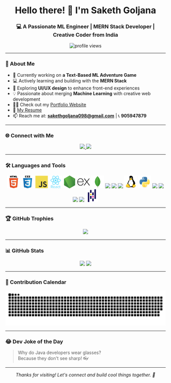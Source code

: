 <h1 align="center">Hello there! 👋 I'm Saketh Goljana</h1>
<h3 align="center">💻 A Passionate ML Engineer | MERN Stack Developer | Creative Coder from India</h3>

<p align="center">
  <img src="https://komarev.com/ghpvc/?username=sakethgoljana&label=Profile%20views&color=0e75b6&style=flat" alt="profile views" />
</p>

---

### 🚀 About Me

- 🔭 Currently working on **a Text-Based ML Adventure Game**
- 💻 Actively learning and building with the **MERN Stack**
- 🎨 Exploring **UI/UX design** to enhance front-end experiences
- 💡 Passionate about merging **Machine Learning** with creative web development
- 👨‍💻 Check out my [Portfolio Website](https://sakethgoljana.github.io/Portfolio/)
- 📄 [My Resume](https://drive.google.com/file/d/1pWSf3gGRDQhslc_Tmb7wldtB2RYxR7Tm/view?usp=sharing)
- 📫 Reach me at: **sakethgoljana098@gmail.com** | 📞 **905947879**

---

### 🌐 Connect with Me

<p align="center">
  <a href="https://linkedin.com/in/saketh-goljana" target="blank">
    <img src="https://img.shields.io/badge/LinkedIn-%230077B5.svg?style=for-the-badge&logo=linkedin&logoColor=white" />
  </a>
  <a href="https://instagram.com/your_username" target="blank">
    <img src="https://img.shields.io/badge/Instagram-%23E4405F.svg?style=for-the-badge&logo=instagram&logoColor=white" />
  </a>
</p>

---

### 🛠️ Languages and Tools

<p align="center">
  <!-- Full Stack -->
  <img src="https://raw.githubusercontent.com/devicons/devicon/master/icons/html5/html5-original-wordmark.svg" width="40" />
  <img src="https://raw.githubusercontent.com/devicons/devicon/master/icons/css3/css3-original-wordmark.svg" width="40" />
  <img src="https://raw.githubusercontent.com/devicons/devicon/master/icons/javascript/javascript-original.svg" width="40" />
  <img src="https://raw.githubusercontent.com/devicons/devicon/master/icons/react/react-original-wordmark.svg" width="40" />
  <img src="https://raw.githubusercontent.com/devicons/devicon/master/icons/nodejs/nodejs-original.svg" width="40" />
  <img src="https://raw.githubusercontent.com/devicons/devicon/master/icons/express/express-original.svg" width="40" />
  <img src="https://raw.githubusercontent.com/devicons/devicon/master/icons/mongodb/mongodb-original.svg" width="40" />
  <img src="https://www.vectorlogo.zone/logos/bootstrap/bootstrap-icon.svg" width="40" />
  <img src="https://www.vectorlogo.zone/logos/figma/figma-icon.svg" width="40" />

  <!-- Tools -->
  <img src="https://www.vectorlogo.zone/logos/git-scm/git-scm-icon.svg" width="40" />
  <img src="https://raw.githubusercontent.com/devicons/devicon/master/icons/linux/linux-original.svg" width="40" />

  <!-- ML & Data -->
  <img src="https://raw.githubusercontent.com/devicons/devicon/master/icons/python/python-original.svg" width="40" />
  <img src="https://www.vectorlogo.zone/logos/opencv/opencv-icon.svg" width="40" />
  <img src="https://upload.wikimedia.org/wikipedia/commons/0/05/Scikit_learn_logo_small.svg" width="40" />
  <img src="https://seaborn.pydata.org/_images/logo-mark-lightbg.svg" width="40" />
  <img src="https://www.vectorlogo.zone/logos/tensorflow/tensorflow-icon.svg" width="40" />
  <img src="https://raw.githubusercontent.com/devicons/devicon/master/icons/pandas/pandas-original.svg" width="40" />
</p>

---

### 🏆 GitHub Trophies

<p align="center">
  <img src="https://github-profile-trophy.vercel.app/?username=sakethgoljana&theme=radical&no-frame=true&row=1&column=7" />
</p>

---

### 📊 GitHub Stats

<p align="center">
  <img src="https://github-readme-stats.vercel.app/api?username=sakethgoljana&show_icons=true&theme=radical" height="180" />
  <img src="https://github-readme-stats.vercel.app/api/top-langs/?username=sakethgoljana&layout=compact&theme=radical" height="180" />
</p>

---

### 🐍 Contribution Calendar


<p align="center">
  <img src="https://raw.githubusercontent.com/SakethGoljana/SakethGoljana/main/output/github-contribution-grid-snake.svg" alt="Snake animation" />
</p>

---

### 😂 Dev Joke of the Day

> Why do Java developers wear glasses?<br>
> Because they don't see sharp! 👓

---

<p align="center">
  <i>Thanks for visiting! Let's connect and build cool things together. 🚀</i>
</p>
